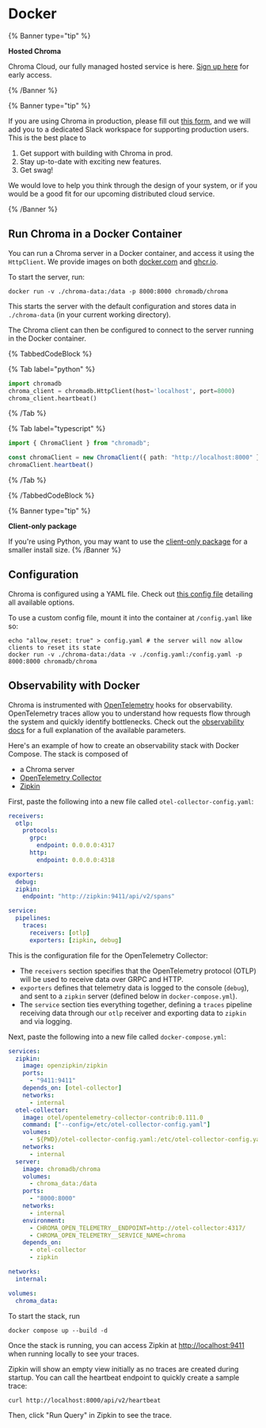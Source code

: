 # Docker

{% Banner type="tip" %}

**Hosted Chroma**

Chroma Cloud, our fully managed hosted service is here. [Sign up here](https://trychroma.com/signup) for early access.

{% /Banner %}

{% Banner type="tip" %}

If you are using Chroma in production, please fill out [this form](https://airtable.com/appqd02UuQXCK5AuY/pagr1D0NFQoNpUpNZ/form), and we will add you to a dedicated Slack workspace for supporting production users.
This is the best place to

1. Get support with building with Chroma in prod.
2. Stay up-to-date with exciting new features.
3. Get swag!

We would love to help you think through the design of your system, or if you would be a good fit for our upcoming distributed cloud service.

{% /Banner %}

## Run Chroma in a Docker Container

You can run a Chroma server in a Docker container, and access it using the `HttpClient`. We provide images on both [docker.com](https://hub.docker.com/r/chromadb/chroma) and [ghcr.io](https://github.com/chroma-core/chroma/pkgs/container/chroma).

To start the server, run:

```terminal
docker run -v ./chroma-data:/data -p 8000:8000 chromadb/chroma
```

This starts the server with the default configuration and stores data in `./chroma-data` (in your current working directory).

The Chroma client can then be configured to connect to the server running in the Docker container.

{% TabbedCodeBlock %}

{% Tab label="python" %}
```python
import chromadb
chroma_client = chromadb.HttpClient(host='localhost', port=8000)
chroma_client.heartbeat()
```
{% /Tab %}

{% Tab label="typescript" %}
```typescript
import { ChromaClient } from "chromadb";

const chromaClient = new ChromaClient({ path: "http://localhost:8000" })
chromaClient.heartbeat()
```
{% /Tab %}

{% /TabbedCodeBlock %}

{% Banner type="tip" %}

**Client-only package**

If you're using Python, you may want to use the [client-only package](../chroma-server/python-thin-client) for a smaller install size.
{% /Banner %}

## Configuration

Chroma is configured using a YAML file. Check out [this config file](https://github.com/chroma-core/chroma/blob/main/rust/frontend/sample_configs/single_node_full.yaml) detailing all available options.

To use a custom config file, mount it into the container at `/config.yaml` like so:

```terminal
echo "allow_reset: true" > config.yaml # the server will now allow clients to reset its state
docker run -v ./chroma-data:/data -v ./config.yaml:/config.yaml -p 8000:8000 chromadb/chroma
```

## Observability with Docker

Chroma is instrumented with [OpenTelemetry](https://opentelemetry.io/) hooks for observability. OpenTelemetry traces allow you to understand how requests flow through the system and quickly identify bottlenecks. Check out the [observability docs](../administration/observability) for a full explanation of the available parameters.

Here's an example of how to create an observability stack with Docker Compose. The stack is composed of

- a Chroma server
- [OpenTelemetry Collector](https://github.com/open-telemetry/opentelemetry-collector)
- [Zipkin](https://zipkin.io/)

First, paste the following into a new file called `otel-collector-config.yaml`:

```yaml
receivers:
  otlp:
    protocols:
      grpc:
        endpoint: 0.0.0.0:4317
      http:
        endpoint: 0.0.0.0:4318

exporters:
  debug:
  zipkin:
    endpoint: "http://zipkin:9411/api/v2/spans"

service:
  pipelines:
    traces:
      receivers: [otlp]
      exporters: [zipkin, debug]
```

This is the configuration file for the OpenTelemetry Collector:
* The `receivers` section specifies that the OpenTelemetry protocol (OTLP) will be used to receive data over GRPC and HTTP.
* `exporters` defines that telemetry data is logged to the console (`debug`), and sent to a `zipkin` server (defined below in `docker-compose.yml`).
* The `service` section ties everything together, defining a `traces` pipeline receiving data through our `otlp` receiver and exporting data to `zipkin` and via logging.

Next, paste the following into a new file called `docker-compose.yml`:

```yaml
services:
  zipkin:
    image: openzipkin/zipkin
    ports:
      - "9411:9411"
    depends_on: [otel-collector]
    networks:
      - internal
  otel-collector:
    image: otel/opentelemetry-collector-contrib:0.111.0
    command: ["--config=/etc/otel-collector-config.yaml"]
    volumes:
      - ${PWD}/otel-collector-config.yaml:/etc/otel-collector-config.yaml
    networks:
      - internal
  server:
    image: chromadb/chroma
    volumes:
      - chroma_data:/data
    ports:
      - "8000:8000"
    networks:
      - internal
    environment:
      - CHROMA_OPEN_TELEMETRY__ENDPOINT=http://otel-collector:4317/
      - CHROMA_OPEN_TELEMETRY__SERVICE_NAME=chroma
    depends_on:
      - otel-collector
      - zipkin

networks:
  internal:

volumes:
  chroma_data:
```

To start the stack, run

```terminal
docker compose up --build -d
```

Once the stack is running, you can access Zipkin at [http://localhost:9411](http://localhost:9411) when running locally to see your traces.

Zipkin will show an empty view initially as no traces are created during startup. You can call the heartbeat endpoint to quickly create a sample trace:

```terminal
curl http://localhost:8000/api/v2/heartbeat
```

Then, click "Run Query" in Zipkin to see the trace.
